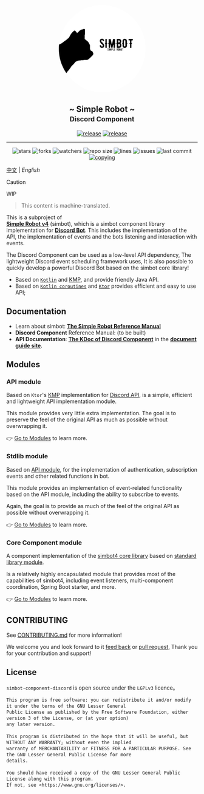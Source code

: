 <!--suppress HtmlDeprecatedAttribute -->
<div align="center">
<img src=".simbot/logo.png" alt="logo" style="width:230px; height:230px; border-radius:50%; " />
<h2>
    ~ Simple Robot ~ <br/> <small>Discord Component</small>
</h2>
<a href="https://github.com/simple-robot/simbot-component-discord/releases/latest"><img alt="release" src="https://img.shields.io/github/v/release/simple-robot/simbot-component-discord" /></a>
<a href="https://repo1.maven.org/maven2/love/forte/simbot/component/simbot-component-discord-api/" target="_blank">
  <img alt="release" src="https://img.shields.io/maven-central/v/love.forte.simbot.component/simbot-component-discord-api" /></a>
   <hr>
   <img alt="stars" src="https://img.shields.io/github/stars/simple-robot/simbot-component-discord" />
   <img alt="forks" src="https://img.shields.io/github/forks/simple-robot/simbot-component-discord" />
   <img alt="watchers" src="https://img.shields.io/github/watchers/simple-robot/simbot-component-discord" />
   <img alt="repo size" src="https://img.shields.io/github/repo-size/simple-robot/simbot-component-discord" />
   <img alt="lines" src="https://img.shields.io/tokei/lines/github/simple-robot/simbot-component-discord" />
   <img alt="issues" src="https://img.shields.io/github/issues-closed/simple-robot/simbot-component-discord?color=green" />
   <img alt="last commit" src="https://img.shields.io/github/last-commit/simple-robot/simbot-component-discord" />
   <a href="./COPYING"><img alt="copying" src="https://img.shields.io/github/license/simple-robot/simbot-component-discord" /></a>

</div>

[中文](README_CN.md) | _English_

> [!caution]
> WIP

> This content is machine-translated.

This is a subproject of  
[**Simple Robot v4**][simbot4 gh] (simbot),
which is a simbot component library implementation for 
[**Discord Bot**][discord bot doc].
This includes the implementation of the API, 
the implementation of events and the bots listening and interaction with events.

The Discord Component can be used as a low-level API dependency,
The lightweight Discord event scheduling framework uses,
It is also possible to quickly develop a powerful Discord Bot based on the simbot core library!

- Based on [`Kotlin`](https://kotlinlang.org/) and [KMP][KMP], and provide friendly Java API.
- Based on [`Kotlin coroutines`](https://github.com/Kotlin/kotlinx.coroutines) and [`Ktor`](https://ktor.io/) provides efficient and easy to use API;

## Documentation

- Learn about simbot: [**The Simple Robot Reference Manual**][simbot doc]
- **Discord Component** Reference Manual: (to be built)
- **API Documentation**: [**The KDoc of Discord Component**](https://docs.simbot.forte.love/components/discord) in the [**document guide site**](https://docs.simbot.forte.love). 

## Modules
### API module

Based on `Ktor`'s [KMP][KMP] implementation for [Discord API][discord bot doc],
is a simple, efficient and lightweight API implementation module.

This module provides very little extra implementation.
The goal is to preserve the feel of the original API as much as possible without overwrapping it.

👉 [Go to Modules](simbot-component-discord-api) to learn more.

### Stdlib module

Based on [API module](simbot-component-discord-api), 
for the implementation of authentication, subscription events and other related functions in bot.

This module provides an implementation of event-related functionality based on the API module, 
including the ability to subscribe to events.

Again, the goal is to provide as much of the feel of the original API as possible without overwrapping it.

👉 [Go to Modules](simbot-component-discord-stdlib) to learn more.

### Core Component module

A component implementation of the [simbot4 core library][simbot4 gh] based on [standard library module](simbot-component-discord-stdlib).

Is a relatively highly encapsulated module that provides most of the capabilities of simbot4, 
including event listeners, multi-component coordination, Spring Boot starter, and more.

👉 [Go to Modules](simbot-component-discord-core) to learn more.

## CONTRIBUTING

See [CONTRIBUTING.md](docs/CONTRIBUTING.md) for more information! 

We welcome you and look forward to it
[feed back](https://github.com/simple-robot/simbot-component-discord/issues)
or
[pull request](https://github.com/simple-robot/simbot-component-discord/pulls),
Thank you for your contribution and support!

## License

`simbot-component-discord` is open source under the `LGPLv3` licence。

```
This program is free software: you can redistribute it and/or modify it under the terms of the GNU Lesser General 
Public License as published by the Free Software Foundation, either version 3 of the License, or (at your option) 
any later version.

This program is distributed in the hope that it will be useful, but WITHOUT ANY WARRANTY; without even the implied 
warranty of MERCHANTABILITY or FITNESS FOR A PARTICULAR PURPOSE. See the GNU Lesser General Public License for more 
details.

You should have received a copy of the GNU Lesser General Public License along with this program. 
If not, see <https://www.gnu.org/licenses/>.
```

[simbot4 gh]: https://github.com/simple-robot/simpler-robot/tree/v4-dev
[simbot doc]: https://simbot.forte.love
[discord bot doc]: https://discord.com/developers/docs/intro
[KMP]: https://kotlinlang.org/docs/multiplatform.html
